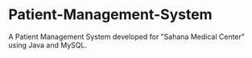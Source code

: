 # Patient-Management-System
A Patient Management System developed for "Sahana Medical Center" using Java and MySQL.
